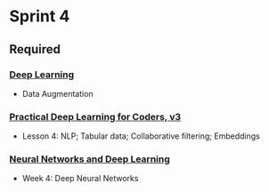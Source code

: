 # Sprint 4

## Required

### [Deep Learning](https://www.kaggle.com/learn/deep-learning)

- Data Augmentation

### [Practical Deep Learning for Coders, v3](https://course.fast.ai/index.html)

- Lesson 4: NLP; Tabular data; Collaborative filtering; Embeddings

### [Neural Networks and Deep Learning](https://www.coursera.org/learn/neural-networks-deep-learning/)

- Week 4: Deep Neural Networks
